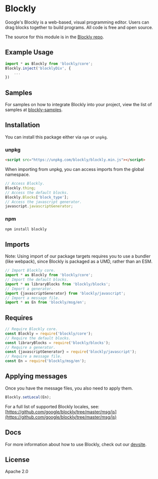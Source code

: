 # Blockly

Google's Blockly is a web-based, visual programming editor. Users can drag
blocks together to build programs. All code is free and open source.

The source for this module is in the [Blockly repo](http://github.com/google/blockly).

## Example Usage

```js
import * as Blockly from 'blockly/core';
Blockly.inject('blocklyDiv', {
    ...
})
```

## Samples

For samples on how to integrate Blockly into your project, view the list of samples at [blockly-samples](https://github.com/google/blockly-samples).

## Installation

You can install this package either via `npm` or `unpkg`.

### unpkg

```html
<script src="https://unpkg.com/blockly/blockly.min.js"></script>
```

When importing from unpkg, you can access imports from the global namespace.

```js
// Access Blockly.
Blockly.thing;
// Access the default blocks.
Blockly.Blocks['block_type'];
// Access the javascript generator.
javascript.javascriptGenerator;
```

### npm

```bash
npm install blockly
```

## Imports

Note: Using import of our package targets requires you to use a bundler (like webpack), since Blockly is packaged as a UMD, rather than an ESM.

```js
// Import Blockly core.
import * as Blockly from 'blockly/core';
// Import the default blocks.
import * as libraryBlocks from 'blockly/blocks';
// Import a generator.
import {javascriptGenerator} from 'blockly/javascript';
// Import a message file.
import * as En from 'blockly/msg/en';
```

## Requires

```js
// Require Blockly core.
const Blockly = require('blockly/core');
// Require the default blocks.
const libraryBlocks = require('blockly/blocks');
// Require a generator.
const {javascriptGenerator} = require('blockly/javascript');
// Require a message file.
const En = require('blockly/msg/en');
```

## Applying messages

Once you have the message files, you also need to apply them.

```js
Blockly.setLocal(En);
```

For a full list of supported Blockly locales, see: [https://github.com/google/blockly/tree/master/msg/js](https://github.com/google/blockly/tree/master/msg/js)

## Docs

For more information about how to use Blockly, check out our
[devsite](https://developers.google.com/blockly/guides/overview).

## License

Apache 2.0
